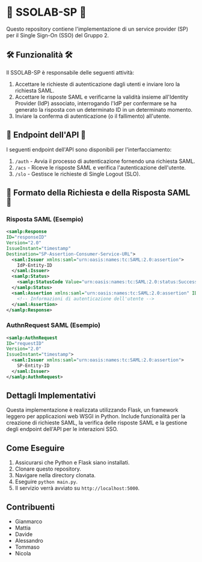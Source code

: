 
# 🔐 SSOLAB-SP 🦺

Questo repository contiene l'implementazione di un service provider (SP) per il Single Sign-On (SSO) del Gruppo 2.

## 🛠️ Funzionalità 🛠️

Il SSOLAB-SP è responsabile delle seguenti attività:

1. Accettare le richieste di autenticazione dagli utenti e inviare loro la richiesta SAML.
2. Accettare le risposte SAML e verificarne la validità insieme all'Identity Provider (IdP) associato, interrogando l'IdP per confermare se ha generato la risposta con un determinato ID in un determinato momento.
3. Inviare la conferma di autenticazione (o il fallimento) all'utente.

## 🐝 Endpoint dell'API 🐝

I seguenti endpoint dell'API sono disponibili per l'interfacciamento:

1. `/auth` - Avvia il processo di autenticazione fornendo una richiesta SAML.
2. `/acs` - Riceve le risposte SAML e verifica l'autenticazione dell'utente.
3. `/slo` - Gestisce le richieste di Single Logout (SLO).

## 🎫 Formato della Richiesta e della Risposta SAML 🎫

### Risposta SAML (Esempio)
```xml
<samlp:Response
ID="responseID"
Version="2.0"
IssueInstant="timestamp"
Destination="SP-Assertion-Consumer-Service-URL">
  <saml:Issuer xmlns:saml="urn:oasis:names:tc:SAML:2.0:assertion">
    IdP-Entity-ID
  </saml:Issuer>
  <samlp:Status>
    <samlp:StatusCode Value="urn:oasis:names:tc:SAML:2.0:status:Success"/>
  </samlp:Status>
  <saml:Assertion xmlns:saml="urn:oasis:names:tc:SAML:2.0:assertion" ID="assertionID">
    <!-- Informazioni di autenticazione dell'utente -->
  </saml:Assertion>
</samlp:Response>
```

### AuthnRequest SAML (Esempio)
```xml
<samlp:AuthnRequest
ID="requestID"
Version="2.0"
IssueInstant="timestamp">
  <saml:Issuer xmlns:saml="urn:oasis:names:tc:SAML:2.0:assertion">
    SP-Entity-ID
  </saml:Issuer>
</samlp:AuthnRequest>
```

## Dettagli Implementativi

Questa implementazione è realizzata utilizzando Flask, un framework leggero per applicazioni web WSGI in Python. Include funzionalità per la creazione di richieste SAML, la verifica delle risposte SAML e la gestione degli endpoint dell'API per le interazioni SSO.

## Come Eseguire

1. Assicurarsi che Python e Flask siano installati.
2. Clonare questo repository.
3. Navigare nella directory clonata.
4. Eseguire `python main.py`.
5. Il servizio verrà avviato su `http://localhost:5000`.

## Contribuenti

- Gianmarco
- Mattia
- Davide
- Alessandro
- Tommaso
- Nicola
